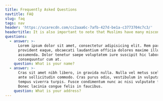 ```yaml
---
title: Frequently Asked Questions
navtitle: FAQ
slug: faq
tags: nav
header: 'https://ucarecdn.com/cc2aaa6c-7afb-427d-be1a-c3773704c7c3/'
headertitle: It is also important to note that Muslims have many misconceptions about Christianity
questions:
  - answer: >-
      Lorem ipsum dolor sit amet, consectetur adipisicing elit. Rem pariatur
      provident eaque, obcaecati laudantium officia dolores maxime illum
      assumenda. Dolor tenetur saepe voluptatem iure suscipit hic labore,
      consequuntur cum at.
    question: What is your name?
  - answer: >-
      Cras sit amet nibh libero, in gravida nulla. Nulla vel metus scelerisque
      ante sollicitudin commodo. Cras purus odio, vestibulum in vulputate at,
      tempus viverra turpis. Fusce condimentum nunc ac nisi vulputate fringilla.
      Donec lacinia congue felis in faucibus.
    question: What is your address?
---
```


